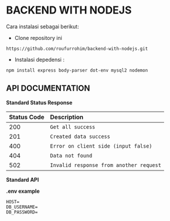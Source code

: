 # BACKEND WITH NODEJS

Cara instalasi sebagai berikut:

- Clone repository ini

```
https://github.com/roufurrohim/backend-with-nodejs.git
```

- Instalasi depedensi :

```
npm install express body-parser dot-env mysql2 nodemon
```

## API DOCUMENTATION

**Standard Status Response**

| Status Code | Description                             |
| :---------- | :-------------------------------------- |
| 200         | `Get all success`                       |
| 201         | `Created data success`                  |
| 400         | `Error on client side (input false)`    |
| 404         | `Data not found`                        |
| 502         | `Invalid response from another request` |


**Standard API**



**.env example**
```
HOST=
DB_USERNAME=
DB_PASSWORD=
```